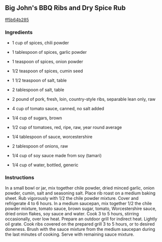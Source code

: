 ## Big John's BBQ Ribs and Dry Spice Rub

[ff5b64b285](http://allrecipes.com/recipe/big-johns-bbq-ribs-and-dry-spice-rub/)

### Ingredients

 - 1 cup of spices, chili powder

 - 1 tablespoon of spices, garlic powder

 - 1 teaspoon of spices, onion powder

 - 1/2 teaspoon of spices, cumin seed

 - 1 1/2 teaspoon of salt, table

 - 2 tablespoon of salt, table

 - 2 pound of pork, fresh, loin, country-style ribs, separable lean only, raw

 - 4 cup of tomato sauce, canned, no salt added

 - 1/4 cup of sugars, brown

 - 1/2 cup of tomatoes, red, ripe, raw, year round average

 - 1/4 tablespoon of sauce, worcestershire

 - 2 tablespoon of onions, raw

 - 1/4 cup of soy sauce made from soy (tamari)

 - 1/4 cup of water, bottled, generic

### Instructions

In a small bowl or jar, mix together chile powder, dried minced garlic, onion powder, cumin, salt and seasoning salt. Place rib roast on a medium baking sheet. Rub vigorously with 1/2 the chile powder mixture. Cover and refrigerate 4 to 6 hours. In a medium saucepan, mix together 1/2 the chile powder mixture, tomato sauce, brown sugar, tomato, Worcestershire sauce, dried onion flakes, soy sauce and water. Cook 3 to 5 hours, stirring occasionally, over low heat. Prepare an outdoor grill for indirect heat. Lightly oil grate. Cook ribs covered on the prepared grill 3 to 5 hours, or to desired doneness. Brush with the sauce mixture from the medium saucepan during the last minutes of cooking. Serve with remaining sauce mixture.
